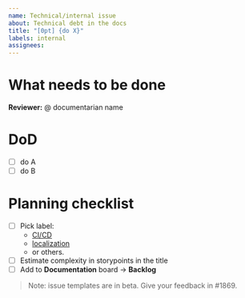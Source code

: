 ```yaml
---
name: Technical/internal issue
about: Technical debt in the docs
title: "[0pt] {do X}"
labels: internal
assignees:
---
```

# What needs to be done

**Reviewer:** @ documentarian name

# DoD

- [ ] do A
- [ ] do B

# Planning checklist

- [ ] Pick label:
  - [CI/CD](https://github.com/tarantool/doc/labels/CI/CD)
  - [localization](https://github.com/tarantool/doc/labels/localization)
  - or others.  
- [ ] Estimate complexity in storypoints in the title
- [ ] Add to **Documentation** board → **Backlog**

> Note: issue templates are in beta. Give your feedback in #1869.